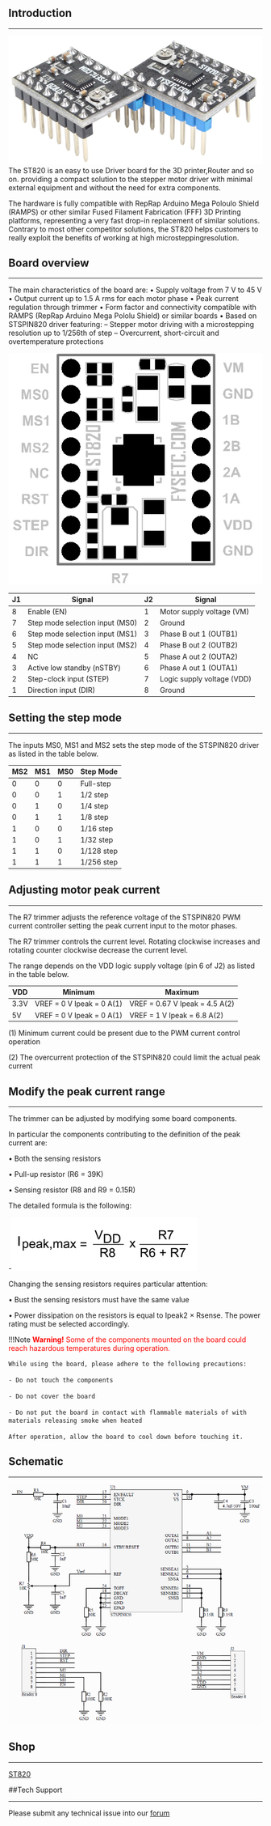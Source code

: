 ## Introduction
---

![ST820](images/ST820.png)The ST820 is an easy to use Driver board for the 3D printer,Router and so on. providing a compact solution to  the stepper motor driver with minimal external equipment and without the need for extra components.

The hardware is fully compatible with RepRap Arduino Mega Poloulo Shield (RAMPS) or other similar Fused Filament Fabrication (FFF) 3D Printing platforms, representing a very fast drop-in replacement of similar solutions. Contrary to most other competitor solutions, the ST820 helps customers to really exploit the benefits of working at high microsteppingresolution.

## Board overview
---

The main characteristics of the board are:
• Supply voltage from 7 V to 45 V
• Output current up to 1.5 A rms for each motor phase
• Peak current regulation through trimmer
• Form factor and connectivity compatible with RAMPS (RepRap Arduino Mega Pololu Shield) or similar
boards
• Based on STSPIN820 driver featuring:
      – Stepper motor driving with a microstepping resolution up to 1/256th of step
      – Overcurrent, short-circuit and overtemperature protections

![ST820_1](images/ST820_1.png)

| J1   | Signal                          | J2   | Signal                     |
| ---- | ------------------------------- | ---- | -------------------------- |
| 8    | Enable (EN)                     | 1    | Motor supply voltage (VM)  |
| 7    | Step mode selection input (MS0) | 2    | Ground                     |
| 6    | Step mode selection input (MS1) | 3    | Phase B out 1 (OUTB1)      |
| 5    | Step mode selection input (MS2) | 4    | Phase B out 2 (OUTB2)      |
| 4    | NC                              | 5    | Phase A out 2 (OUTA2)      |
| 3    | Active low standby (nSTBY)      | 6    | Phase A out 1 (OUTA1)      |
| 2    | Step-clock input (STEP)         | 7    | Logic supply voltage (VDD) |
| 1    | Direction input (DIR)           | 8    | Ground                     |



## Setting the step mode
---

The inputs MS0, MS1 and MS2 sets the step mode of the STSPIN820 driver as listed in the table below.

| MS2  | MS1  | MS0  | Step Mode  |
| ---- | ---- | ---- | ---------- |
| 0    | 0    | 0    | Full-step  |
| 0    | 0    | 1    | 1/2 step   |
| 0    | 1    | 0    | 1/4 step   |
| 0    | 1    | 1    | 1/8 step   |
| 1    | 0    | 0    | 1/16 step  |
| 1    | 0    | 1    | 1/32 step  |
| 1    | 1    | 0    | 1/128 step |
| 1    | 1    | 1    | 1/256 step |

## Adjusting motor peak current
---

The R7 trimmer adjusts the reference voltage of the STSPIN820 PWM current controller setting the peak current input to the motor phases.

The R7 trimmer controls the current level. Rotating clockwise increases and rotating counter clockwise decrease the current level.

The range depends on the VDD logic supply voltage (pin 6 of J2) as listed in the table below.

| VDD  | Minimum                         | Maximum                              |
| ---- | ------------------------------- | ------------------------------------ |
| 3.3V | VREF   = 0 V   Ipeak   = 0 A(1) | VREF   = 0.67 V   Ipeak   = 4.5 A(2) |
| 5V   | VREF   = 0 V   Ipeak   = 0 A(1) | VREF   = 1 V   Ipeak   = 6.8 A(2)    |

(1) Minimum current could be present due to the PWM current control operation

(2) The overcurrent protection of the STSPIN820 could limit the actual peak current



## Modify the peak current range
---

The trimmer can be adjusted by modifying some board components.

In particular the components contributing to the definition of the peak current are:

• Both the sensing resistors

• Pull-up resistor (R6 = 39K)

• Sensing resistor (R8 and R9 = 0.15R)

The detailed formula is the following:

-![ST820_2](images/ST820_2.png)



Changing the sensing resistors requires particular attention:

• Bust the sensing resistors must have the same value

• Power dissipation on the resistors is equal to Ipeak2 × Rsense. The power rating must be selected accordingly.

!!!Note
    <font color="red">**Warning!** Some of the components mounted on the board could reach hazardous temperatures during operation.</font>
    
    While using the board, please adhere to the following precautions:
    
    - Do not touch the components
    
    - Do not cover the board
    
    - Do not put the board in contact with flammable materials of with materials releasing smoke when heated
    
    After operation, allow the board to cool down before touching it.



## Schematic

---

![ST820_3](images/ST820_3.png)

## Shop
---
[ST820](https://www.aliexpress.com/store/product/5pcs-Stepping-Motor-Driver-Stepstick-ST820-Smallest-45V-Microstepping-Peak-Current-2-5A-RMS-Current-1/3480083_32900392512.html)

##Tech Support

---
Please submit any technical issue into our [forum](http://forum.fysetc.com/) 